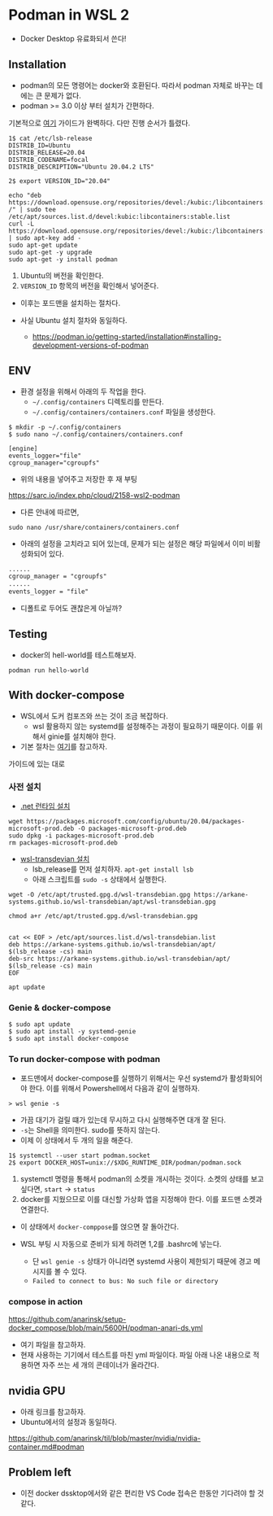 # Podman in WSL 2 

- Docker Desktop 유료화되서 쓴다!  

## Installation 

- podman의 모든 명령어는 docker와 호환된다. 따라서 podman 자체로 바꾸는 데에는 큰 문제가 없다. 
- podman >= 3.0 이상 부터 설치가 간편하다. 

기본적으로 [여기](https://wbhegedus.me/running-podman-on-wsl2/) 가이드가 완벽하다. 다만 진행 순서가 틀렸다. 

```shell
1$ cat /etc/lsb-release
DISTRIB_ID=Ubuntu
DISTRIB_RELEASE=20.04
DISTRIB_CODENAME=focal
DISTRIB_DESCRIPTION="Ubuntu 20.04.2 LTS"

2$ export VERSION_ID="20.04"

echo "deb https://download.opensuse.org/repositories/devel:/kubic:/libcontainers:/stable/xUbuntu_${VERSION_ID}/ /" | sudo tee /etc/apt/sources.list.d/devel:kubic:libcontainers:stable.list
curl -L https://download.opensuse.org/repositories/devel:/kubic:/libcontainers:/stable/xUbuntu_${VERSION_ID}/Release.key | sudo apt-key add -
sudo apt-get update
sudo apt-get -y upgrade
sudo apt-get -y install podman
```

1. Ubuntu의 버전을 확인한다. 
2. `VERSION_ID` 항목의 버전을 확인해서 넣어준다. 
- 이후는 포드맨을 설치하는 절차다. 

- 사실 Ubuntu 설치 절차와 동일하다. 
    + https://podman.io/getting-started/installation#installing-development-versions-of-podman

## ENV 

- 환경 설정을 위해서 아래의 두 작업을 한다. 
    + `~/.config/containers` 디렉토리를 만든다. 
    + `~/.config/containers/containers.conf` 파일을 생성한다. 

```shell
$ mkdir -p ~/.config/containers
$ sudo nano ~/.config/containers/containers.conf
```

```shell
[engine]
events_logger="file"
cgroup_manager="cgroupfs"
```

- 위의 내용을 넣어주고 저장한 후 재 부팅

https://sarc.io/index.php/cloud/2158-wsl2-podman

- 다른 안내에 따르면, 

```shell
sudo nano /usr/share/containers/containers.conf
```

- 아래의 설정을 고치라고 되어 있는데, 문제가 되는 설정은 해당 파일에서 이미 비활성화되어 있다.  

```txt
......
cgroup_manager = "cgroupfs"
......
events_logger = "file"

```

- 디폴트로 두어도 괜찮은게 아닐까? 

## Testing 

- docker의 hell-world를 테스트해보자. 
 
```shell
podman run hello-world 
```

## With docker-compose

- WSL에서 도커 컴포즈와 쓰는 것이 조금 복잡하다.    
    + wsl 활용하지 않는 systemd를 설정해주는 과정이 필요하기 때문이다. 이를 위해서 ginie를 설치해야 한다. 
- 기본 절차는 [여기](https://github.com/arkane-systems/genie)를 참고하자. 

가이드에 있는 대로 

### 사전 설치 

- [.net 런타임 설치](https://docs.microsoft.com/en-us/dotnet/core/install/linux-ubuntu)

```shell
wget https://packages.microsoft.com/config/ubuntu/20.04/packages-microsoft-prod.deb -O packages-microsoft-prod.deb
sudo dpkg -i packages-microsoft-prod.deb
rm packages-microsoft-prod.deb
```

- [wsl-transdevian 설치](https://arkane-systems.github.io/wsl-transdebian/)
    + lsb_release를 먼저 설치하자. `apt-get install lsb`
    + 아래 스크립트를 `sudo -s` 상태에서 실행한다. 

```shell
wget -O /etc/apt/trusted.gpg.d/wsl-transdebian.gpg https://arkane-systems.github.io/wsl-transdebian/apt/wsl-transdebian.gpg

chmod a+r /etc/apt/trusted.gpg.d/wsl-transdebian.gpg


cat << EOF > /etc/apt/sources.list.d/wsl-transdebian.list
deb https://arkane-systems.github.io/wsl-transdebian/apt/ $(lsb_release -cs) main
deb-src https://arkane-systems.github.io/wsl-transdebian/apt/ $(lsb_release -cs) main
EOF

apt update
```

### Genie & docker-compose 

```shell
$ sudo apt update
$ sudo apt install -y systemd-genie
$ sudo apt install docker-compose
```

### To run docker-compose with podman 

- 포드맨에서 docker-compose를 실행하기 위해서는 우선 systemd가 활성화되어야 한다. 이를 위해서 Powershell에서 다음과 같이 실행하자. 

```shell
> wsl genie -s
```

- 가끔 대기가 걸릴 떄가 있는데 무시하고 다시 실행해주면 대개 잘 된다. 
- `-s`는 Shell을 의미한다. sudo를 뜻하지 않는다. 
- 이제 이 상태에서 두 개의 일을 해준다. 

```shell
1$ systemctl --user start podman.socket
2$ export DOCKER_HOST=unix://$XDG_RUNTIME_DIR/podman/podman.sock
```

1. systemctl 명령을 통해서 podman의 소켓을 개시하는 것이다. 소켓의 상태를 보고 싶다면, `start` &rarr; `status`
2. docker를 지웠으므로 이를 대신할 가상화 앱을 지정해야 한다. 이를 포드맨 소켓과 연결한다. 

- 이 상태에서 `docker-comppose`를 얹으면 잘 돌아간다. 

- WSL 부팅 시 자동으로 준비가 되게 하려면 1,2를 .bashrc에 넣는다. 
    + 단 `wsl genie -s` 상태가 아니라면 systemd 사용이 제한되기 때문에 경고 메시지를 볼 수 있다.  
    + `Failed to connect to bus: No such file or directory`

### compose in action 

https://github.com/anarinsk/setup-docker_compose/blob/main/5600H/podman-anari-ds.yml

- 여기 파일을 참고하자. 
- 현재 사용하는 기기에서 테스트를 마친 yml 파일이다. 파일 아래 나온 내용으로 적용하면 자주 쓰는 세 개의 콘테이너가 올라간다. 


## nvidia GPU 

- 아래 링크를 참고하자. 
- Ubuntu에서의 설정과 동일하다. 

https://github.com/anarinsk/til/blob/master/nvidia/nvidia-container.md#podman

## Problem left 

- 이전 docker dssktop에서와 같은 편리한 VS Code 접속은 한동안 기다려야 할 것 같다. 
